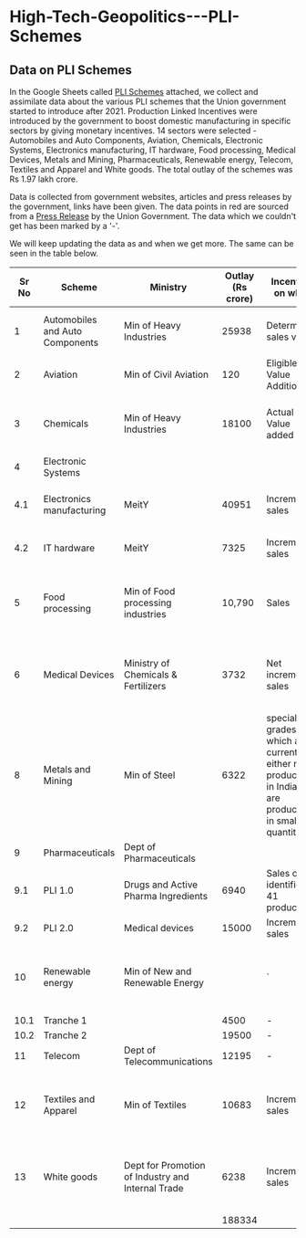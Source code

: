 # High-Tech-Geopolitics---PLI-Schemes
## Data on PLI Schemes 

In the Google Sheets called [PLI Schemes](https://docs.google.com/spreadsheets/d/1dzfMooGIABD8TSrMGS6b39S-OzzlNqRMSjvStc18ojg/edit#gid=0) attached, we collect and assimilate data about the various PLI schemes that the Union government started to introduce after 2021.
Production Linked Incentives were introduced by the government to boost domestic manufacturing in specific sectors by giving monetary incentives. 14 sectors were selected - Automobiles and Auto Components, Aviation, Chemicals, Electronic Systems, Electronics manufacturing, IT hardware, Food processing, Medical Devices, Metals and Mining, Pharmaceuticals, Renewable energy, Telecom, Textiles and Apparel and White goods. The total outlay of the schemes was Rs 1.97 lakh crore. 

Data is collected from government websites, articles and press releases by the government, links have been given. 
The data points in red are sourced from a [Press Release](https://www.pib.gov.in/PressReleasePage.aspx?PRID=1710134) by the Union Government. 
The data which we couldn't get has been marked by a '-'. 

We will keep updating the data as and when we get more. The same can be seen in the table below. 

| Sr No | Scheme                          | Ministry                                          | Outlay (Rs crore) | Incentive on what                                                                                     | Products                                                                                  | Percentage of incentive                                                    | Applications received     | Applications approved | Targeted Investment (Rs crore) | Total Investment (Rs crore) | Expected production (Rs crore) | Value Addition Target             | Targeted employment (direct) | Employment generated (direct) | Targeted employment (indirect) | Remarks                                                          | Website                                                                                                                                                                                                              |
| ----- | ------------------------------- | ------------------------------------------------- | ----------------- | ----------------------------------------------------------------------------------------------------- | ----------------------------------------------------------------------------------------- | -------------------------------------------------------------------------- | ------------------------- | --------------------- | ------------------------------ | --------------------------- | ------------------------------ | --------------------------------- | ---------------------------- | ----------------------------- | ------------------------------ | ---------------------------------------------------------------- | -------------------------------------------------------------------------------------------------------------------------------------------------------------------------------------------------------------------- |
| 1     | Automobiles and Auto Components | Min of Heavy Industries                           | 25938             | Determined sales value                                                                                | Fully made cars, componenets used specfically to make cars                                | 13-18% depending on sales                                                  | 115                       | 95                    | 45,016                         | 74,850                      | 231500                         |                                   | 750000                       | \-                            |                                | Includes two schemes, Auto component Champions and OEM champions | [Link](https://heavyindustries.gov.in/UserView?mid=2482)                                                                                                                                                             |
| 2     | Aviation                        | Min of Civil Aviation                             | 120               | Eligible Value Addition                                                                               | Drones and drone components                                                               | 20% of EVA                                                                 |                           | 23                    | 120                            | ?                           |                                |                                   |                              |                               |                                | Includes component and software manufactureres                   | [Link](https://www.civilaviation.gov.in/sites/default/files/Guidelines%20for%20the%20Operation%20of%20Production%20Linked%20Incentive%20Scheme%20%28PLI%29%20fro%20Drones%20and%20Drone%20Components_compressed.pdf) |
| 3     | Chemicals                       | Min of Heavy Industries                           | 18100             | Actual Value added                                                                                    | ACC batteries                                                                             | Percent of value added\*Battery capacity\*Actual sale of batteries         | 12                        | 4                     | 18100                          | ?                           | \-                             |                                   | 30 lakh                      | \-                            |                                | Adv. chemical cells, used for EVs and such applications          | [Link](https://heavyindustries.gov.in/UserView/index?mid=2487)                                                                                                                                                       |
| 4     | Electronic Systems              |                                                   |                   |                                                                                                       |                                                                                           |                                                                            |                           |                       |                                |                             |                                |                                   |                              |                               |                                |                                                                  |                                                                                                                                                                                                                      |
| 4.1   | Electronics manufacturing       | MeitY                                             | 40951             | Incremental sales                                                                                     | Mobile phones, specified electronics components                                           | 4 to 6% of incremental sales                                               | ?                         | 16                    | 40951                          | 11324                       | 1069432 (326000)               |                                   | 700000                       | 28636                         | 3x of direct                   | mobile phones manufacturing                                      | [Link](https://static.investindia.gov.in/2020-04/PLI%20Gazette%20Notification%20-%2001.04.20_0.pdf)                                                                                                                  |
| 4.2   | IT hardware                     | MeitY                                             | 7325              | Incremental sales                                                                                     | Laptops, tablets, PCs, servers                                                            | 1 to 4% of incremental sales                                               | ?                         | 14                    | 2,517                          | 123                         | 16753                          | 35-40%                            | 186000                       | 729                           |                                | PCs, laptops, bigger devices                                     | [Link](https://static.investindia.gov.in/s3fs-public/2021-03/PLI_for_IT_Hardware_Notification_dated_03032020.pdf)                                                                                                    |
| 5     | Food processing                 | Min of Food processing industries                 | 10,790            | Sales                                                                                                 | ready to cook/eat food, innovative/organic products, free range poultry products          | 4-10% of sales                                                             | ?                         | 149                   | 7722                           | 4165                        | 120267                         |                                   | 271403                       | 131913                        |                                | Diff for different types of food products                        | [Link](https://mofpi.gov.in/sites/default/files/guidelines_plisfpiwithcoveringltr_0.pdf)                                                                                                                             |
| 6     | Medical Devices                 | Ministry of Chemicals & Fertilizers               | 3732              | Net incremental sales                                                                                 | radiotherapy, radiology and imaging, anaesthetics and cardo-respiratory devices, implants | 5%                                                                         | ?                         | 26                    | 1059                           | 623.5                       |                                |                                   | 6411                         | 2445                          |                                |                                                                  |                                                                                                                                                                                                                      |
| 8     | Metals and Mining               | Min of Steel                                      | 6322              | specialty grades which are currently either not produced in India or are produced in small quantities | Specialty steel                                                                           | 4-12% over 5 years                                                         | 57 MOUs with 27 companies | \-                    | 39625                          | \-                          | 242838                         |                                   | 525000                       | \-                            |                                |                                                                  | [Link](https://steel.gov.in/)                                                                                                                                                                                        |
| 9     | Pharmaceuticals                 | Dept of Pharmaceuticals                           |                   |                                                                                                       |                                                                                           | 3-10% over 5 years                                                         |                           | 55                    | 17425                          | 18669                       | 775000                         |                                   | 100000                       | 13023                         |                                |                                                                  | [Link](https://pharmaceuticals.gov.in/)                                                                                                                                                                              |
| 9.1   | PLI 1.0                         | Drugs and Active Pharma Ingredients               | 6940              | Sales of identified 41 products                                                                       | Bulk drugs                                                                                |                                                                            |                           | 24                    |                                |                             |                                |                                   | 12140                        | 1900                          |                                |                                                                  | [Link](https://static.investindia.gov.in/s3fs-public/2021-06/PLI%20Medical%20devices%20Guidelines_22062021.pdf)                                                                                                      |
| 9.2   | PLI 2.0                         | Medical devices                                   | 15000             | Incremental sales                                                                                     | Pharmaceuticals                                                                           |                                                                            |                           | 55                    |                                |                             |                                |                                   | 4212                         | 23000                         |                                |                                                                  | [Link](https://www.investindia.gov.in/schemes-for-medical-devices-manufacturing)                                                                                                                                     |
| 10    | Renewable energy                | Min of New and Renewable Energy                   |                   | \`                                                                                                    | High efficiency solar PV modules                                                          | Based on sales, performance criteria and local value addition over 5 years |                           | 3                     | 32929(17200)                   | 8919                        | 32123                          |                                   | 6980 (30000)                 | 597                           |                                | Includes polysilicon+wafer+module+cell                           | [Link](https://mnre.gov.in/)                                                                                                                                                                                         |
| 10.1  | Tranche 1                       |                                                   | 4500              | \-                                                                                                    |                                                                                           |                                                                            |                           |                       |                                |                             |                                |                                   |                              |                               |                                |                                                                  |                                                                                                                                                                                                                      |
| 10.2  | Tranche 2                       |                                                   | 19500             | \-                                                                                                    |                                                                                           |                                                                            |                           |                       |                                |                             |                                |                                   |                              |                               |                                |                                                                  |                                                                                                                                                                                                                      |
| 11    | Telecom                         | Dept of Telecommunications                        | 12195             | \-                                                                                                    | Design led manufacturing                                                                  | 4-7% over 5 years                                                          |                           | 31                    | 3345 (3000)                    | 689                         | 181744 (2,00,000)              |                                   | 42047                        | 10587                         |                                |                                                                  | [Link](https://dot.gov.in/)                                                                                                                                                                                          |
| 12    | Textiles and Apparel            | Min of Textiles                                   | 10683             | Incremental sales                                                                                     | MMF textiles/fabrics                                                                      | Based on sales, performance criteria and local value addition over 5 years |                           | 64                    | 19798                          | 1366                        | 193926                         |                                   | 245362                       | \-                            |                                |                                                                  | [Link](https://texmin.nic.in/)                                                                                                                                                                                       |
| 13    | White goods                     | Dept for Promotion of Industry and Internal Trade | 6238              | Incremental sales                                                                                     | White good value chain                                                                    | 4-6% over 5 years                                                          |                           | 64                    | 6766                           | 862.3                       | 118255 (168000)                | ACs - 75% and LED lights - 70-75% | 47851 (400000)               | 7866                          |                                |                                                                  | [Link](https://www.investindia.gov.in/)                                                                                                                                                                              |
|       |                                 |                                                   | 188334            |                                                                                                       |                                                                                           |                                                                            |                           |                       |                                |                             |                                |                                   |                              |                               |                                |                                                                  |                                                                                                                                                                                                                      |
